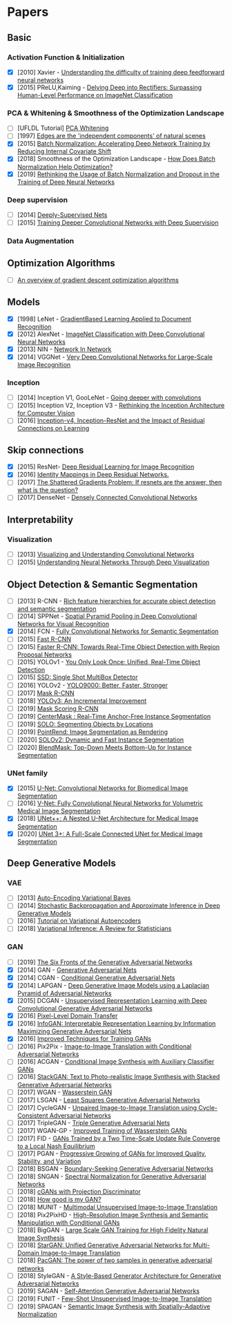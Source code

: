 # Papers

## Basic

### Activation Function & Initialization

- [x] [2010] Xavier - [Understanding the difficulty of training deep feedforward neural networks](http://proceedings.mlr.press/v9/glorot10a/glorot10a.pdf)
- [x] [2015] PReLU,Kaiming - [Delving Deep into Rectifiers: Surpassing Human-Level Performance on ImageNet Classification](https://arxiv.org/abs/1502.01852)

### PCA & Whitening & Smoothness of the Optimization Landscape

- [ ] [UFLDL Tutorial] [PCA Whitening](https://arxiv.org/abs/1312.4400)
- [ ] [1997] [Edges are the 'independent components' of natural scenes](https://papers.nips.cc/paper/1321-edges-are-the-independent-components-of-natural-scenes.pdf)
- [x] [2015] [Batch Normalization: Accelerating Deep Network Training by Reducing Internal Covariate Shift](https://arxiv.org/abs/1502.03167)
- [x] [2018] Smoothness of the Optimization Landscape - [How Does Batch Normalization Help Optimization?](https://arxiv.org/abs/1805.11604)
- [x] [2019] [Rethinking the Usage of Batch Normalization and Dropout in the Training of Deep Neural Networks](https://arxiv.org/abs/1905.05928)

### Deep supervision

- [ ] [2014] [Deeply-Supervised Nets](https://arxiv.org/abs/1409.5185)
- [ ] [2015] [Training Deeper Convolutional Networks with Deep Supervision](https://arxiv.org/abs/1505.02496)

### Data Augmentation

## Optimization Algorithms

- [ ] [An overview of gradient descent optimization algorithms](https://ruder.io/optimizing-gradient-descent/)

## Models

- [x] [1998] LeNet - [GradientBased Learning Applied to Document Recognition](http://vision.stanford.edu/cs598_spring07/papers/Lecun98.pdf)
- [x] [2012] AlexNet - [ImageNet Classification with Deep Convolutional Neural Networks](https://papers.nips.cc/paper/4824-imagenet-classification-with-deep-convolutional-neural-networks.pdf)
- [x] [2013] NIN - [Network In Network](https://arxiv.org/abs/1312.4400)
- [x] [2014] VGGNet - [Very Deep Convolutional Networks for Large-Scale Image Recognition](https://arxiv.org/abs/1409.1556)

### Inception

- [ ] [2014] Inception V1, GooLeNet - [Going deeper with convolutions](https://arxiv.org/abs/1409.4842)
- [ ] [2015] Inception V2, Inception V3 - [Rethinking the Inception Architecture for Computer Vision](https://arxiv.org/pdf/1512.00567v3.pdf)
- [ ] [2016] [Inception-v4, Inception-ResNet and the Impact of Residual Connections on Learning](https://arxiv.org/abs/1602.07261)

## Skip connections

- [x] [2015] ResNet- [Deep Residual Learning for Image Recognition](https://arxiv.org/abs/1512.03385)
- [x] [2016] [Identity Mappings in Deep Residual Networks.](https://arxiv.org/abs/1603.05027)
- [ ] [2017] [The Shattered Gradients Problem: If resnets are the answer, then what is the question?](https://arxiv.org/abs/1702.08591)
- [ ] [2017] DenseNet - [Densely Connected Convolutional Networks](https://arxiv.org/abs/1608.06993)

## Interpretability

### Visualization

- [ ] [2013] [Visualizing and Understanding Convolutional Networks](https://arxiv.org/abs/1311.2901)
- [ ] [2015] [Understanding Neural Networks Through Deep Visualization](https://arxiv.org/abs/1506.06579)

## Object Detection & Semantic Segmentation

- [ ] [2013] R-CNN - [Rich feature hierarchies for accurate object detection and semantic segmentation](https://arxiv.org/abs/1311.2524)
- [ ] [2014] SPPNet - [Spatial Pyramid Pooling in Deep Convolutional Networks for Visual Recognition](https://arxiv.org/abs/1406.4729)
- [x] [2014] FCN - [Fully Convolutional Networks for Semantic Segmentation](https://arxiv.org/abs/1411.4038)
- [ ] [2015] [Fast R-CNN](https://arxiv.org/abs/1504.08083)
- [ ] [2015] [Faster R-CNN: Towards Real-Time Object Detection with Region Proposal Networks](https://arxiv.org/abs/1506.01497)
- [ ] [2015] YOLOv1 - [You Only Look Once: Unified, Real-Time Object Detection](https://arxiv.org/abs/1506.02640)
- [ ] [2015] [SSD: Single Shot MultiBox Detector](https://arxiv.org/abs/1512.02325)
- [ ] [2016] YOLOv2 - [YOLO9000: Better, Faster, Stronger](https://arxiv.org/abs/1612.08242)
- [ ] [2017] [Mask R-CNN](https://arxiv.org/abs/1703.06870)
- [ ] [2018] [YOLOv3: An Incremental Improvement](https://arxiv.org/abs/1804.02767)
- [ ] [2019] [Mask Scoring R-CNN](https://arxiv.org/abs/1903.00241)
- [ ] [2019] [CenterMask : Real-Time Anchor-Free Instance Segmentation](https://arxiv.org/abs/1911.06667)
- [ ] [2019] [SOLO: Segmenting Objects by Locations](https://arxiv.org/abs/1912.04488)
- [ ] [2019] [PointRend: Image Segmentation as Rendering](https://arxiv.org/abs/1912.08193)
- [ ] [2020] [SOLOv2: Dynamic and Fast Instance Segmentation](https://arxiv.org/abs/2003.10152)
- [ ] [2020] [BlendMask: Top-Down Meets Bottom-Up for Instance Segmentation](https://arxiv.org/abs/2001.00309)

### UNet family

- [x] [2015] [U-Net: Convolutional Networks for Biomedical Image Segmentation](https://arxiv.org/abs/1505.04597)
- [ ] [2016] [V-Net: Fully Convolutional Neural Networks for Volumetric Medical Image Segmentation](https://arxiv.org/abs/1606.04797)
- [x] [2018] [UNet++: A Nested U-Net Architecture for Medical Image Segmentation](https://arxiv.org/abs/1807.10165)
- [x] [2020] [UNet 3+: A Full-Scale Connected UNet for Medical Image Segmentation](https://arxiv.org/abs/2004.08790)

## Deep Generative Models

### VAE

- [ ] [2013] [Auto-Encoding Variational Bayes](https://arxiv.org/abs/1312.6114)
- [ ] [2014] [Stochastic Backpropagation and Approximate Inference in Deep Generative Models](https://arxiv.org/abs/1401.4082)
- [ ] [2016] [Tutorial on Variational Autoencoders](https://arxiv.org/abs/1606.05908)
- [ ] [2018] [Variational Inference: A Review for Statisticians](https://arxiv.org/abs/1601.00670)

### GAN

- [ ] [2019] [The Six Fronts of the Generative Adversarial Networks](https://arxiv.org/abs/1910.13076)
- [x] [2014] GAN - [Generative Adversarial Nets](https://arxiv.org/abs/1406.2661)
- [x] [2014] CGAN - [Conditional Generative Adversarial Nets](https://arxiv.org/abs/1411.1784)
- [x] [2014] LAPGAN - [Deep Generative Image Models using a Laplacian Pyramid of Adversarial Networks](https://arxiv.org/abs/1506.05751)
- [x] [2015] DCGAN - [Unsupervised Representation Learning with Deep Convolutional Generative Adversarial Networks](https://arxiv.org/abs/1511.06434)
- [x] [2016] [Pixel-Level Domain Transfer](https://arxiv.org/abs/1603.07442)
- [x] [2016] [InfoGAN: Interpretable Representation Learning by Information Maximizing Generative Adversarial Nets](https://arxiv.org/abs/1606.03657)
- [x] [2016] [Improved Techniques for Training GANs](https://arxiv.org/abs/1606.03498)
- [ ] [2016] Pix2Pix - [Image-to-Image Translation with Conditional Adversarial Networks](https://arxiv.org/abs/1611.07004)
- [ ] [2016] ACGAN - [Conditional Image Synthesis with Auxiliary Classifier GANs](https://arxiv.org/abs/1610.09585)
- [ ] [2016] [StackGAN: Text to Photo-realistic Image Synthesis with Stacked Generative Adversarial Networks](https://arxiv.org/abs/1612.03242)
- [ ] [2017] WGAN - [Wasserstein GAN](https://arxiv.org/abs/1701.07875)
- [ ] [2017] LSGAN - [Least Squares Generative Adversarial Networks](https://arxiv.org/abs/1611.04076)
- [ ] [2017] CycleGAN - [Unpaired Image-to-Image Translation using Cycle-Consistent Adversarial Networks](https://arxiv.org/abs/1703.10593)
- [ ] [2017] TripleGAN - [Triple Generative Adversarial Nets](https://arxiv.org/abs/1703.02291)
- [ ] [2017] WGAN-GP - [Improved Training of Wasserstein GANs](https://arxiv.org/abs/1704.00028)
- [ ] [2017] FID - [GANs Trained by a Two Time-Scale Update Rule Converge to a Local Nash Equilibrium](https://arxiv.org/abs/1706.08500)
- [ ] [2017] PGAN - [Progressive Growing of GANs for Improved Quality, Stability, and Variation](https://arxiv.org/abs/1710.10196)
- [ ] [2018] BSGAN - [Boundary-Seeking Generative Adversarial Networks](https://arxiv.org/abs/1702.08431)
- [ ] [2018] SNGAN - [Spectral Normalization for Generative Adversarial Networks](https://arxiv.org/abs/1802.05957)
- [ ] [2018] [cGANs with Projection Discriminator](https://arxiv.org/abs/1802.05637)
- [ ] [2018] [How good is my GAN?](http://thoth.inrialpes.fr/research/ganeval/)
- [ ] [2018] MUNIT - [Multimodal Unsupervised Image-to-Image Translation](https://arxiv.org/abs/1804.04732)
- [ ] [2018] Pix2PixHD - [High-Resolution Image Synthesis and Semantic Manipulation with Conditional GANs](https://arxiv.org/abs/1711.11585)
- [ ] [2018] BigGAN - [Large Scale GAN Training for High Fidelity Natural Image Synthesis](https://arxiv.org/abs/1809.11096)
- [ ] [2018] [StarGAN: Unified Generative Adversarial Networks for Multi-Domain Image-to-Image Translation](https://arxiv.org/abs/1711.09020)
- [ ] [2018] [PacGAN: The power of two samples in generative adversarial networks](https://arxiv.org/abs/1712.04086)
- [ ] [2018] StyleGAN - [A Style-Based Generator Architecture for Generative Adversarial Networks](https://arxiv.org/abs/1812.04948)
- [ ] [2019] SAGAN - [Self-Attention Generative Adversarial Networks](https://arxiv.org/abs/1805.08318)
- [ ] [2019] FUNIT - [Few-Shot Unsupervised Image-to-Image Translation](https://arxiv.org/abs/1905.01723)
- [ ] [2019] SPAGAN - [Semantic Image Synthesis with Spatially-Adaptive Normalization](https://arxiv.org/abs/1903.07291)
